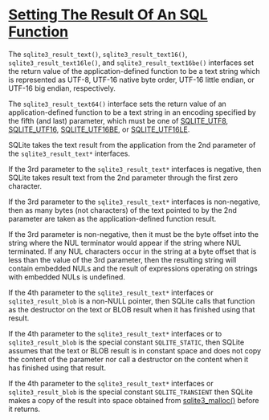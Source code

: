 # [Setting The Result Of An SQL Function](https://sqlite.org/c3ref/result_blob.html)



The `sqlite3_result_text()`, `sqlite3_result_text16()`, `sqlite3_result_text16le()`, and `sqlite3_result_text16be()` interfaces set the return value of the application-defined function to be a text string which is represented as UTF-8, UTF-16 native byte order, UTF-16 little endian, or UTF-16 big endian, respectively.

The `sqlite3_result_text64()` interface sets the return value of an application-defined function to be a text string in an encoding specified by the fifth (and last) parameter, which must be one of [SQLITE_UTF8](https://sqlite.org/c3ref/c_any.html), [SQLITE_UTF16](https://sqlite.org/c3ref/c_any.html), [SQLITE_UTF16BE](https://sqlite.org/c3ref/c_any.html), or [SQLITE_UTF16LE](https://sqlite.org/c3ref/c_any.html). 

SQLite takes the text result from the application from the 2nd parameter of the `sqlite3_result_text*` interfaces. 

If the 3rd parameter to the `sqlite3_result_text*` interfaces is negative, then SQLite takes result text from the 2nd parameter through the first zero character. 

If the 3rd parameter to the `sqlite3_result_text*` interfaces is non-negative, then as many bytes (not characters) of the text pointed to by the 2nd parameter are taken as the application-defined function result. 

If the 3rd parameter is non-negative, then it must be the byte offset into the string where the NUL terminator would appear if the string where NUL terminated. If any NUL characters occur in the string at a byte offset that is less than the value of the 3rd parameter, then the resulting string will contain embedded NULs and the result of expressions operating on strings with embedded NULs is undefined. 

If the 4th parameter to the `sqlite3_result_text*` interfaces or `sqlite3_result_blob` is a non-NULL pointer, then SQLite calls that function as the destructor on the text or BLOB result when it has finished using that result. 

If the 4th parameter to the `sqlite3_result_text*` interfaces or to `sqlite3_result_blob` is the special constant `SQLITE_STATIC`, then SQLite assumes that the text or BLOB result is in constant space and does not copy the content of the parameter nor call a destructor on the content when it has finished using that result. 

If the 4th parameter to the `sqlite3_result_text*` interfaces or `sqlite3_result_blob` is the special constant `SQLITE_TRANSIENT` then SQLite makes a copy of the result into space obtained from [sqlite3_malloc()](https://sqlite.org/c3ref/free.html) before it returns.